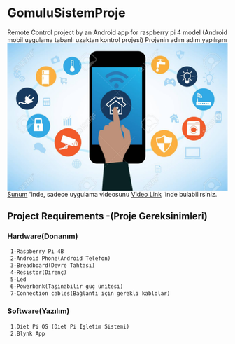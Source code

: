 # GomuluSistemProje
Remote Control project by an Android app for raspberry pi 4 model
(Android mobil uygulama tabanlı uzaktan kontrol projesi)
<img align="right" src="https://github.com/fthkok/GomuluSistemProje/blob/master/Pictures/smart%20tech.jpg">
Projenin adım adım yapılışını [Sunum](https://drive.google.com/file/d/1E2f2XrrP8_0pYNAL4NVeHentCClqI8yb/view?usp=sharing) 'inde, 
sadece uygulama videosunu [Video Link](https://drive.google.com/file/d/1-JU1hBfqBnj6zNEEH2qz8ftxPbXCcGVn/view?usp=sharing) 'inde bulabilirsiniz.

## Project Requirements -(Proje Gereksinimleri)
  ### Hardware(Donanım)
     1-Raspberry Pi 4B
     2-Android Phone(Android Telefon) 
     3-Breadboard(Devre Tahtası)
     4-Resistor(Direnç)
     5-Led
     6-Powerbank(Taşınabilir güç ünitesi)
     7-Connection cables(Bağlantı için gerekli kablolar)
  ### Software(Yazılım) 
     1.Diet Pi OS (Diet Pi İşletim Sistemi)
     2.Blynk App
     
    

